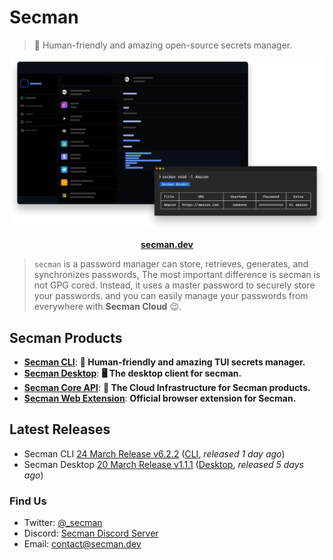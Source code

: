 # Secman

> 👊 Human-friendly and amazing open-source secrets manager.

<p align="center">
  <img src="https://raw.githubusercontent.com/scmn-dev/.github/main/assets/secman.svg" />
</p>

<p align="center">
  <a href="https://secman.dev"><strong>secman.dev</strong></a>
</p>

> `secman` is a password manager can store, retrieves, generates, and synchronizes passwords, The most important difference is secman is not GPG cored. Instead, it uses a master password to securely store your passwords. and you can easily manage your passwords from everywhere with **Secman Cloud** 😉.

## Secman Products

- [**Secman CLI**](https://github.com/scmn-dev/secman): **👊 Human-friendly and amazing TUI secrets manager.**
- [**Secman Desktop**](https://github.com/scmn-dev/desktop): **🖥️ The desktop client for secman.**
- [**Secman Core API**](https://secman.dev/docs/api): **📡 The Cloud Infrastructure for Secman products.**
- [**Secman Web Extension**](https://secman.dev/extension): **Official browser extension for Secman.**

## Latest Releases
- Secman CLI [24 March Release v6.2.2](https://github.com/scmn-dev/secman/releases/tag/v6.2.2) ([CLI](https://github.com/scmn-dev/secman), _released 1 day ago_)
- Secman Desktop [20 March Release v1.1.1](https://github.com/scmn-dev/desktop/releases/tag/v1.1.1) ([Desktop](https://github.com/scmn-dev/desktop), _released 5 days ago_)

### Find Us

- Twitter: [@_secman](https://twitter.com/_secman)
- Discord: [Secman Discord Server](https://discord.gg/YQpgQ3cYHb)
- Email: contact@secman.dev
